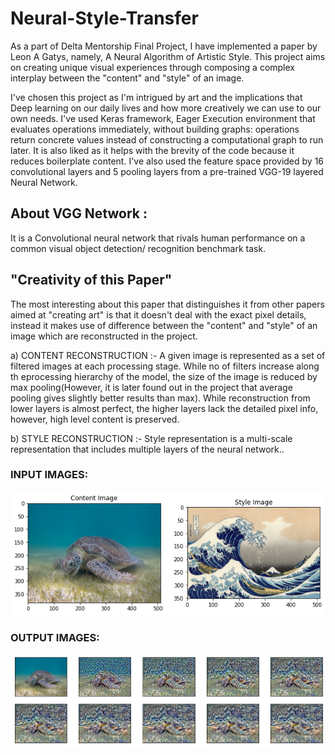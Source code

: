 # Neural-Style-Transfer
As a part of Delta Mentorship Final Project, I have implemented a paper by Leon A Gatys, namely, A Neural Algorithm of Artistic Style.
This project aims on creating unique visual experiences through composing a complex interplay between the "content" and "style" of an image.

I've chosen this project as I'm intrigued by art and the implications that Deep learning on our daily lives and how more creatively we can use to our own needs.
I've used Keras framework, Eager Execution environment that evaluates operations immediately, without building graphs: operations return concrete values instead of constructing a computational graph to run later. It is also liked as it helps with the brevity of the code because it reduces boilerplate content. 
I've also used the feature space provided by 16 convolutional layers and 5 pooling layers from a pre-trained VGG-19 layered Neural Network. 

## About VGG Network : 
It is a Convolutional neural network that rivals human performance on a common visual object detection/ recognition benchmark task. 

## "Creativity of this Paper" 
The most interesting about this paper that distinguishes it from other papers aimed at "creating art" is that it doesn't deal with the exact pixel details, instead it makes use of difference between the "content" and "style" of an image which are reconstructed in the project.

a) CONTENT RECONSTRUCTION :-
       A given image is represented as a set of filtered images at each processing stage. While no of filters increase along th eprocessing hierarchy of the model, the size of the        image is reduced by max pooling(However, it is later found out in the project that average pooling gives slightly better results than max). 
       While reconstruction from lower layers is almost perfect, the higher layers lack the detailed pixel info, however, high level content is preserved. 
       
b) STYLE RECONSTRUCTION :-
       Style representation is a multi-scale representation that includes multiple layers of the neural network.. 


### INPUT IMAGES:
![input](https://github.com/Bhavya2612/Neural-Style-Transfer/blob/master/Inputs/kdkdkd.png)


### OUTPUT IMAGES: 
![output1](https://github.com/Bhavya2612/Neural-Style-Transfer/blob/master/Outputs/1.png)
